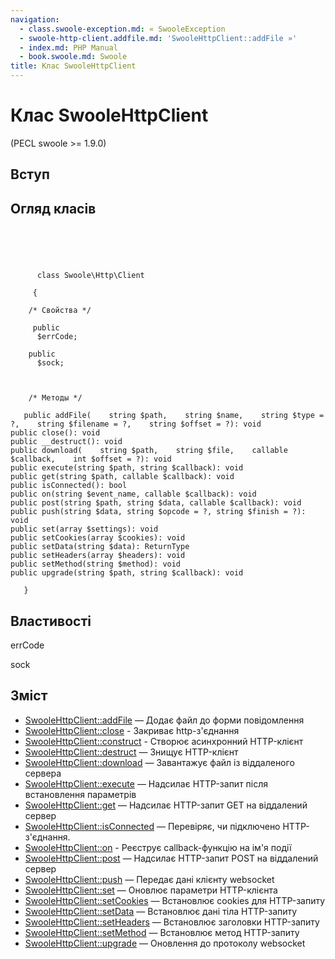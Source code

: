 ```yaml
---
navigation:
  - class.swoole-exception.md: « SwooleException
  - swoole-http-client.addfile.md: 'SwooleHttpClient::addFile »'
  - index.md: PHP Manual
  - book.swoole.md: Swoole
title: Клас SwooleHttpClient
---
```

# Клас SwooleHttpClient

(PECL swoole >= 1.9.0)

## Вступ

## Огляд класів

```classsynopsis



    
     
      class Swoole\Http\Client
     
     {

    /* Свойства */
    
     public
      $errCode;

    public
      $sock;



    /* Методы */
    
   public addFile(    string $path,    string $name,    string $type = ?,    string $filename = ?,    string $offset = ?): void
public close(): void
public __destruct(): void
public download(    string $path,    string $file,    callable $callback,    int $offset = ?): void
public execute(string $path, string $callback): void
public get(string $path, callable $callback): void
public isConnected(): bool
public on(string $event_name, callable $callback): void
public post(string $path, string $data, callable $callback): void
public push(string $data, string $opcode = ?, string $finish = ?): void
public set(array $settings): void
public setCookies(array $cookies): void
public setData(string $data): ReturnType
public setHeaders(array $headers): void
public setMethod(string $method): void
public upgrade(string $path, string $callback): void

   }
```

## Властивості

errCode

sock

## Зміст

-   [SwooleHttpClient::addFile](swoole-http-client.addfile.md) — Додає файл до форми повідомлення
-   [SwooleHttpClient::close](swoole-http-client.close.md) - Закриває http-з'єднання
-   [SwooleHttpClient::construct](swoole-http-client.construct.md) - Створює асинхронний HTTP-клієнт
-   [SwooleHttpClient::destruct](swoole-http-client.destruct.md) — Знищує HTTP-клієнт
-   [SwooleHttpClient::download](swoole-http-client.download.md) — Завантажує файл із віддаленого сервера
-   [SwooleHttpClient::execute](swoole-http-client.execute.md) — Надсилає HTTP-запит після встановлення параметрів
-   [SwooleHttpClient::get](swoole-http-client.get.md) — Надсилає HTTP-запит GET на віддалений сервер
-   [SwooleHttpClient::isConnected](swoole-http-client.isconnected.md) — Перевіряє, чи підключено HTTP-з'єднання.
-   [SwooleHttpClient::on](swoole-http-client.on.md) - Реєструє callback-функцію на ім'я події
-   [SwooleHttpClient::post](swoole-http-client.post.md) — Надсилає HTTP-запит POST на віддалений сервер
-   [SwooleHttpClient::push](swoole-http-client.push.md) — Передає дані клієнту websocket
-   [SwooleHttpClient::set](swoole-http-client.set.md) — Оновлює параметри HTTP-клієнта
-   [SwooleHttpClient::setCookies](swoole-http-client.setcookies.md) — Встановлює cookies для HTTP-запиту
-   [SwooleHttpClient::setData](swoole-http-client.setdata.md) — Встановлює дані тіла HTTP-запиту
-   [SwooleHttpClient::setHeaders](swoole-http-client.setheaders.md) — Встановлює заголовки HTTP-запиту
-   [SwooleHttpClient::setMethod](swoole-http-client.setmethod.md) — Встановлює метод HTTP-запиту
-   [SwooleHttpClient::upgrade](swoole-http-client.upgrade.md) — Оновлення до протоколу websocket
